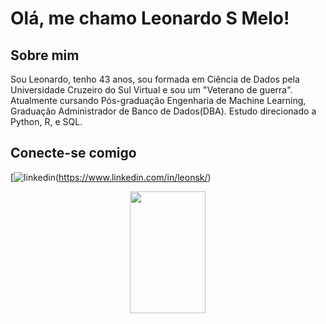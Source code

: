 
# Olá, me chamo Leonardo S Melo!

## Sobre mim
Sou Leonardo, tenho 43 anos, sou formada em Ciência de Dados pela Universidade Cruzeiro do Sul Virtual e sou um "Veterano de guerra". Atualmente cursando Pós-graduação Engenharia de Machine Learning, Graduação Administrador de Banco de Dados(DBA). Estudo direcionado a Python, R, e SQL.

## Conecte-se comigo
[![linkedin](https://img.shields.io/badge/linkedin-0A66C2?style=for-the-badge&logo=linkedin&logoColor=white)(https://www.linkedin.com/in/leonsk/)



<div align="center">
  <img width="49%" height="195px" src= "https://github-readme-stats.vercel.app/api/top-langs/?username=leonsk5&layout=compact&theme=tokyonight"/>
</div>
